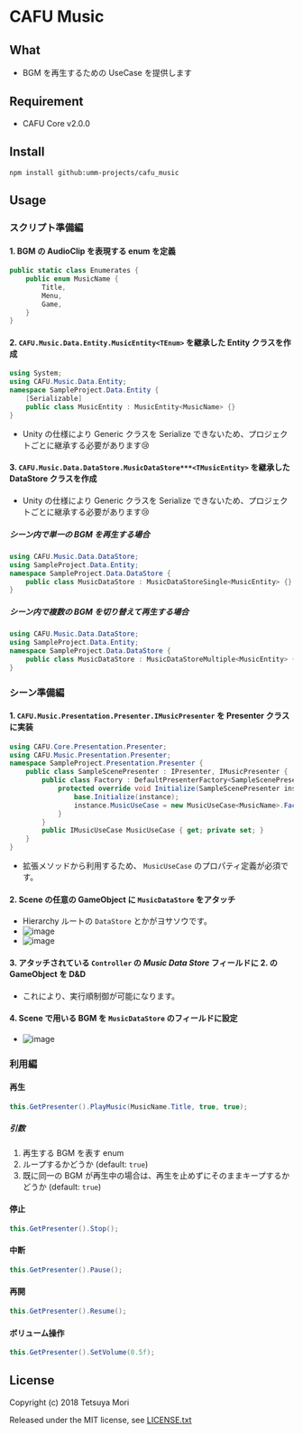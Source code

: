 # CAFU Music

## What

* BGM を再生するための UseCase を提供します

## Requirement

* CAFU Core v2.0.0

## Install

```shell
npm install github:umm-projects/cafu_music
```

## Usage

### スクリプト準備編

#### 1. BGM の AudioClip を表現する enum を定義

```csharp
public static class Enumerates {
    public enum MusicName {
        Title,
        Menu,
        Game,
    }
}
```

#### 2. `CAFU.Music.Data.Entity.MusicEntity<TEnum>` を継承した Entity クラスを作成

```csharp
using System;
using CAFU.Music.Data.Entity;
namespace SampleProject.Data.Entity {
    [Serializable]
    public class MusicEntity : MusicEntity<MusicName> {}
}
```

* Unity の仕様により Generic クラスを Serialize できないため、プロジェクトごとに継承する必要があります😢

#### 3. `CAFU.Music.Data.DataStore.MusicDataStore***<TMusicEntity>` を継承した DataStore クラスを作成

* Unity の仕様により Generic クラスを Serialize できないため、プロジェクトごとに継承する必要があります😢

##### シーン内で単一の BGM を再生する場合

```csharp
using CAFU.Music.Data.DataStore;
using SampleProject.Data.Entity;
namespace SampleProject.Data.DataStore {
    public class MusicDataStore : MusicDataStoreSingle<MusicEntity> {}
}
```

##### シーン内で複数の BGM を切り替えて再生する場合

```csharp
using CAFU.Music.Data.DataStore;
using SampleProject.Data.Entity;
namespace SampleProject.Data.DataStore {
    public class MusicDataStore : MusicDataStoreMultiple<MusicEntity> {}
}
```

### シーン準備編

#### 1. `CAFU.Music.Presentation.Presenter.IMusicPresenter` を Presenter クラスに実装

```csharp
using CAFU.Core.Presentation.Presenter;
using CAFU.Music.Presentation.Presenter;
namespace SampleProject.Presentation.Presenter {
    public class SampleScenePresenter : IPresenter, IMusicPresenter {
        public class Factory : DefaultPresenterFactory<SampleScenePresenter> {
            protected override void Initialize(SampleScenePresenter instance) {
                base.Initialize(instance);
                instance.MusicUseCase = new MusicUseCase<MusicName>.Factory().Create();
            }
        }
        public IMusicUseCase MusicUseCase { get; private set; }
    }
}
```

* 拡張メソッドから利用するため、 `MusicUseCase` のプロパティ定義が必須です。

#### 2. Scene の任意の GameObject に `MusicDataStore` をアタッチ

* Hierarchy ルートの `DataStore` とかがヨサソウです。
* ![image](https://user-images.githubusercontent.com/838945/37551428-98c130b6-29e2-11e8-9448-1165037f1586.png)
* ![image](https://user-images.githubusercontent.com/838945/37551342-51303c66-29e1-11e8-9624-f63efff6c0fb.png)

#### 3. アタッチされている `Controller` の *Music Data Store* フィールドに 2. の GameObject を D&amp;D

* これにより、実行順制御が可能になります。

#### 4. Scene で用いる BGM を `MusicDataStore` のフィールドに設定

* ![image](https://user-images.githubusercontent.com/838945/37551293-7ab19838-29e0-11e8-8447-1a1f724b1d34.png)

### 利用編

#### 再生

```csharp
this.GetPresenter().PlayMusic(MusicName.Title, true, true);
```

##### 引数

1. 再生する BGM を表す enum
1. ループするかどうか (default: `true`)
1. 既に同一の BGM が再生中の場合は、再生を止めずにそのままキープするかどうか (default: `true`)

#### 停止

```csharp
this.GetPresenter().Stop();
```

#### 中断

```csharp
this.GetPresenter().Pause();
```

#### 再開

```csharp
this.GetPresenter().Resume();
```

#### ボリューム操作

```csharp
this.GetPresenter().SetVolume(0.5f);
```

## License

Copyright (c) 2018 Tetsuya Mori

Released under the MIT license, see [LICENSE.txt](LICENSE.txt)
